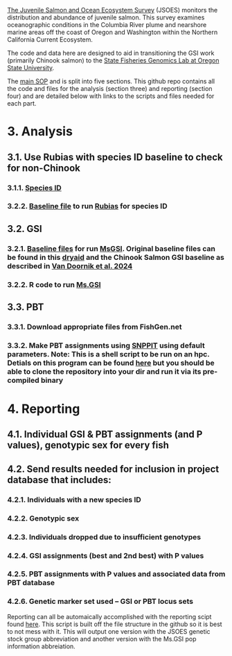 [The Juvenile Salmon and Ocean Ecosystem Survey](https://cimers.oregonstate.edu/our-research/conservation-protection-restoration-marine-resources/jsoes) (JSOES) monitors the distribution and abundance of juvenile salmon. This survey examines oceanographic conditions in the Columbia River plume and nearshore marine areas off the coast of Oregon and Washington within the Northern California Current Ecosystem. 

The code and data here are designed to aid in transitioning the GSI work (primarily Chinook salmon) to the [State Fisheries Genomics Lab at Oregon State University](https://agsci.oregonstate.edu/state-fisheries-genomics-lab). 

The [main SOP](https://github.com/DaniBlumstein/JSOES_GSI/blob/main/JSOES%20Genetics%20SOP.docx) and is split into five sections. This github repo contains all the code and files for the analysis (section three) and reporting (section four) and are detailed below with links to the scripts and files needed for each part.

# 3. Analysis
## 3.1.	Use Rubias with species ID baseline to check for non-Chinook
### 3.1.1. [Species ID](https://github.com/DaniBlumstein/JSOES_GSI/blob/main/3_1_speciesID.Rmd) 
### 3.2.2. [Baseline file](https://github.com/DaniBlumstein/JSOES_GSI/blob/main/baseline/SpID_Baseline_176loci_RubiasInput.csv) to run [Rubias](https://github.com/eriqande/rubias) for species ID
## 3.2.	GSI
### 3.2.1. [Baseline files](https://github.com/DaniBlumstein/JSOES_GSI/tree/main/baseline) for run [MsGSI](https://github.com/boppingshoe/Ms.GSI). Original baseline files can be found in this [dryaid](https://datadryad.org/dataset/doi:10.5061/dryad.dz08kps5b) and the Chinook Salmon GSI baseline as described in [Van Doornik et al. 2024](https://doi.org/10.1002/nafm.11019.)
### 3.2.2. R code to run [Ms.GSI](https://github.com/DaniBlumstein/JSOES_GSI/blob/main/3_2_2_MsGSI.Rmd)
## 3.3.	PBT
### 3.3.1. Download appropriate files from FishGen.net
### 3.3.2. Make PBT assignments using [SNPPIT](https://github.com/DaniBlumstein/JSOES_GSI/blob/main/3_3_2_snppit.sh) using default parameters. Note: This is a shell script to be run on an hpc. Detials on this program can be found [here](https://github.com/eriqande/snppit/tree/master) but you should be able to clone the repository into your dir and run it via its pre-compiled binary 

# 4.	Reporting
## 4.1.	Individual GSI & PBT assignments (and P values), genotypic sex for every fish
## 4.2.	Send results needed for inclusion in project database that includes:
### 4.2.1. Individuals with a new species ID
### 4.2.2. Genotypic sex
### 4.2.3. Individuals dropped due to insufficient genotypes 
### 4.2.4. GSI assignments (best and 2nd best) with P values
### 4.2.5. PBT assignments with P values and associated data from PBT database
### 4.2.6. Genetic marker set used – GSI or PBT locus sets

Reporting can all be automaically accomplished with the reporting scipt found [here](https://github.com/DaniBlumstein/JSOES_GSI/blob/main/4_reporting.Rmd). This script is built off the file structure in the github so it is best to not mess with it. This will output one version with the JSOES genetic stock group abbreviation and another version with the Ms.GSI pop information abbreiation. 
